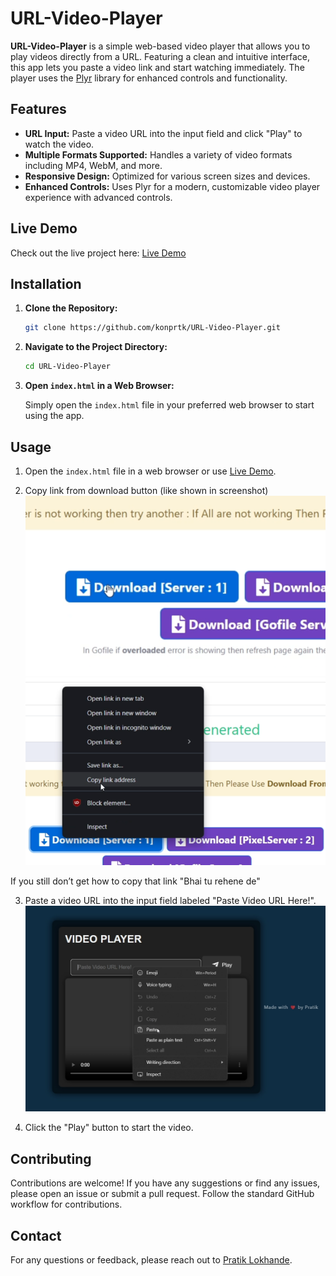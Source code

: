 # URL-Video-Player

**URL-Video-Player** is a simple web-based video player that allows you to play videos directly from a URL. Featuring a clean and intuitive interface, this app lets you paste a video link and start watching immediately. The player uses the [Plyr](https://plyr.io/) library for enhanced controls and functionality.

## Features

- **URL Input:** Paste a video URL into the input field and click "Play" to watch the video.
- **Multiple Formats Supported:** Handles a variety of video formats including MP4, WebM, and more.
- **Responsive Design:** Optimized for various screen sizes and devices.
- **Enhanced Controls:** Uses Plyr for a modern, customizable video player experience with advanced controls.

## Live Demo

Check out the live project here: [Live Demo](https://konprtk.me/URL-Video-Player/)

## Installation

1. **Clone the Repository:**

   ```bash
   git clone https://github.com/konprtk/URL-Video-Player.git
   ```

2. **Navigate to the Project Directory:**

   ```bash
   cd URL-Video-Player
   ```

3. **Open `index.html` in a Web Browser:**

   Simply open the `index.html` file in your preferred web browser to start using the app.

## Usage

1. Open the `index.html` file in a web browser or use [Live Demo](https://your-live-project-link.com).

2. Copy link from download button (like shown in screenshot)
   ![screenshot1](/images/screenshot1.png)
   ![screenshot2](/images/screenshot2.png)

If you still don’t get how to copy that link "Bhai tu rehene de"

3. Paste a video URL into the input field labeled "Paste Video URL Here!".
   ![screenshot3](/images/screenshot3.png)

4. Click the "Play" button to start the video.

## Contributing

Contributions are welcome! If you have any suggestions or find any issues, please open an issue or submit a pull request. Follow the standard GitHub workflow for contributions.

## Contact

For any questions or feedback, please reach out to [Pratik Lokhande](mailto:pratik127001@gmail.com).
